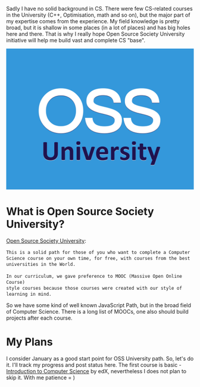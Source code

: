 <!--
.. title: OSS University Path
.. slug: oss-university-start
.. date: 2016-01-11 00:00:00 UTC+03:00
.. tags: 
.. category: 
.. link: 
.. description: 
.. type: text
-->

Sadly I have no solid background in CS. There were few CS-related courses in
the University (C++, Optimisation, math and so on), but the major part of my
expertise comes from the experience. My field knowledge is pretty broad, but it
is shallow in some places (in a lot of places) and has big holes here and there.
That is why I really hope Open Source Society University initiative will help
me build vast and complete CS "base".

![center](/images/2016/01/11/oss-university/ossu-logo.png)

# What is Open Source Society University?

[Open Source Society University][1]:

    This is a solid path for those of you who want to complete a Computer
    Science course on your own time, for free, with courses from the best
    universities in the World.
    
    In our curriculum, we gave preference to MOOC (Massive Open Online Course)
    style courses because those courses were created with our style of
    learning in mind.

So we have some kind of well known JavaScript Path, but in the broad field
of Computer Science. There is a long list of MOOCs, one also should build
projects after each course.

# My Plans

I consider January as a good start point for OSS University path. So, let's do
it. I'll track my progress and post status here. The first course is basic -
[Introduction to Computer Science][2] by edX, nevertheless I does not plan to
skip it. With me patience = )

  [1]: https://github.com/open-source-society/computer-science "Open Source Society University"
  [2]: https://www.edx.org/course/introduction-computer-science-harvardx-cs50x#! "Introduction to Computer Science"
